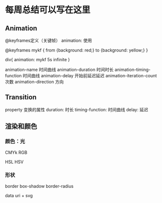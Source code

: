 # 每周总结可以写在这里
## Animation

@keyframes定义（关键帧）
animation: 使用

@keyframes mykf
{
    from {background: red;}
    to {background: yellow;}
}

div{
    animation: mykf 5s infinite
}

animation-name 时间曲线
animation-duration 时间时长
animation-timing-function 时间曲线
animation-delay 开始前延迟延迟
animation-iteration-count 次数
animation-direction 方向

## Transition
property 变换的属性
duration: 时长
timing-function: 时间曲线
delay: 延迟

## 渲染和颜色
### 颜色：光

CMYk RGB

HSL HSV

### 形状
border
box-shadow
border-radius

data uri + svg